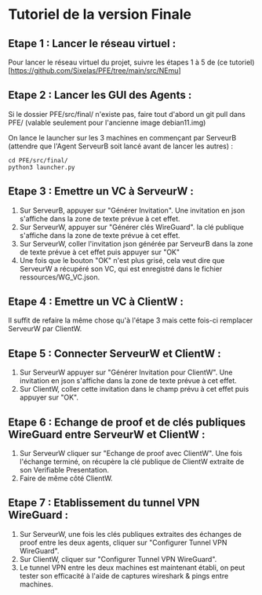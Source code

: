 # Tutoriel de la version Finale

## Etape 1 : Lancer le réseau virtuel :
Pour lancer le réseau virtuel du projet, suivre les étapes 1 à 5 de (ce tutoriel)[https://github.com/Sixelas/PFE/tree/main/src/NEmu]

## Etape 2 : Lancer les GUI des Agents :
Si le dossier PFE/src/final/ n'existe pas, faire tout d'abord un git pull dans PFE/  (valable seulement pour l'ancienne image debian11.img)

On lance le launcher sur les 3 machines en commençant par ServeurB (attendre que l'Agent ServeurB soit lancé avant de lancer les autres) :
```
cd PFE/src/final/
python3 launcher.py
```

## Etape 3 : Emettre un VC à ServeurW :
1. Sur ServeurB, appuyer sur "Générer Invitation". Une invitation en json s'affiche dans la zone de texte prévue à cet effet.
2. Sur ServeurW, appuyer sur "Générer clés WireGuard". la clé publique s'affiche dans la zone de texte prévue à cet effet.
3. Sur ServeurW, coller l'invitation json générée par ServeurB dans la zone de texte prévue à cet effet puis appuyer sur "OK"
4. Une fois que le bouton "OK" n'est plus grisé, cela veut dire que ServeurW a récupéré son VC, qui est enregistré dans le fichier ressources/WG_VC.json.

## Etape 4 : Emettre un VC à ClientW :
Il suffit de refaire la même chose qu'à l'étape 3 mais cette fois-ci remplacer ServeurW par ClientW.

## Etape 5 : Connecter ServeurW et ClientW :
1. Sur ServeurW appuyer sur "Générer Invitation pour ClientW". Une invitation en json s'affiche dans la zone de texte prévue à cet effet.
2. Sur ClientW, coller cette invitation dans le champ prévu à cet effet puis appuyer sur "OK".

## Etape 6 : Echange de proof et de clés publiques WireGuard entre ServeurW et ClientW :
1. Sur ServeurW cliquer sur "Echange de proof avec ClientW". Une fois l'échange terminé, on récupère la clé publique de ClientW extraite de son Verifiable Presentation.
2. Faire de même côté ClientW.

## Etape 7 : Etablissement du tunnel VPN WireGuard :
1. Sur ServeurW, une fois les clés publiques extraites des échanges de proof entre les deux agents, cliquer sur "Configurer Tunnel VPN WireGuard".
2. Sur ClientW, cliquer sur "Configurer Tunnel VPN WireGuard".
3. Le tunnel VPN entre les deux machines est maintenant établi, on peut tester son efficacité à l'aide de captures wireshark & pings entre machines.